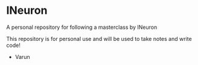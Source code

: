# INeuron
A personal repository for following a masterclass by INeuron

This repository is for personal use and will be used to take notes and write code!
- Varun
